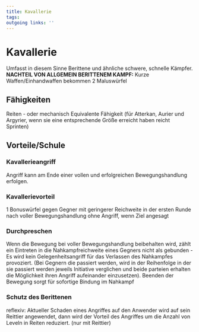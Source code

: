 ```yaml
---
title: Kavallerie  
tags:   
outgoing links: ''  
---
```

# Kavallerie
Umfasst in diesem Sinne Berittene und ähnliche schwere, schnelle Kämpfer.
**NACHTEIL VON ALLGEMEIN BERITTENEM KAMPF:**
Kurze Waffen/Einhandwaffen bekommen 2 Maluswürfel
## Fähigkeiten
Reiten - oder mechanisch Equivalente Fähigkeit (für Atterkan, Aurier und Argyrier, wenn sie eine entsprechende Größe erreicht haben reicht Sprinten)
## Vorteile/Schule

### Kavallerieangriff
Angriff kann am Ende einer vollen und erfolgreichen Bewegungshandlung erfolgen.
### Kavallerievorteil
1 Bonuswürfel gegen Gegner mit geringerer Reichweite in der ersten Runde nach voller Bewegungshandlung ohne Angriff, wenn Ziel angesagt
### Durchpreschen
Wenn die Bewegung bei voller Bewegungshandlung beibehalten wird, zählt ein Eintreten in die Nahkampfreichweite eines Gegners nicht als gebunden - Es wird kein Gelegenheitsangriff für das Verlassen des Nahkampfes provoziert.
(Bei Gegnern die passiert werden, wird in der Reihenfolge in der sie passiert werden jeweils Initiative verglichen und beide parteien erhalten die Möglichkeit ihren Angriff aufeinander einzusetzen). Beenden der Bewegung sorgt für sofortige Bindung im Nahkampf
### Schutz des Berittenen
reflexiv: Aktueller Schaden eines Angriffes auf den Anwender wird auf sein Reittier angewendet, dann wird der Vorteil des Angriffes um die Anzahl von Leveln in Reiten reduziert. (nur mit Reittier)

